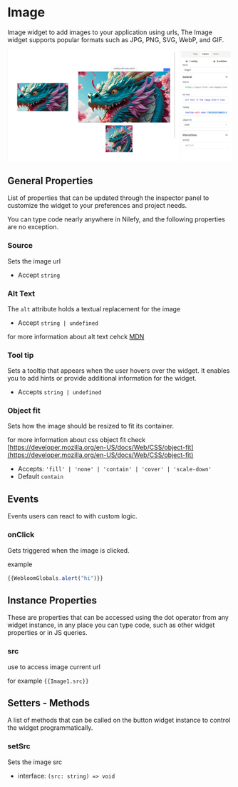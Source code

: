 # Image

Image widget to add images to your application using urls, The Image widget supports popular formats such as JPG, PNG, SVG, WebP, and GIF.

![images](./img/images.png)

## General Properties

List of properties that can be updated through the inspector panel to customize the widget to your preferences and project needs.

You can type code nearly anywhere in Nilefy, and the following properties are no exception.

### Source

Sets the image url

- Accept `string`

### Alt Text

The `alt` attribute holds a textual replacement for the image

- Accept `string | undefined`

for more information about alt text cehck [MDN](https://developer.mozilla.org/en-US/docs/Web/API/HTMLImageElement/alt#usage_notes)

### Tool tip

Sets a tooltip that appears when the user hovers over the widget. It enables you to add hints or provide additional information for the widget.

- Accepts `string | undefined`

### Object fit 

Sets how the image should be resized to fit its container.

for more information about css object fit check [https://developer.mozilla.org/en-US/docs/Web/CSS/object-fit](https://developer.mozilla.org/en-US/docs/Web/CSS/object-fit)

- Accepts:  `'fill' | 'none' | 'contain' | 'cover' | 'scale-down'`
- Default `contain`

## Events

Events users can react to with custom logic.

### onClick

Gets triggered when the image is clicked.

example 

```ts
{{WebloomGlobals.alert("hi")}}
```

## Instance Properties

These are properties that can be accessed using the dot operator from any widget instance, in any place you can type code, such as other widget properties or in JS queries.

### src 

use to access image current url

for example `{{Image1.src}}`

## Setters - Methods

A list of methods that can be called on the button widget instance to control the widget programmatically.

### setSrc

Sets the image src

- interface: `(src: string) => void`
